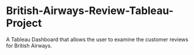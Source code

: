 # British-Airways-Review-Tableau-Project
A Tableau Dashboard that allows the user to examine the customer reviews for British Airways. 
